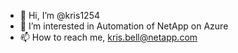 - 👋 Hi, I’m @kris1254
- 👀 I’m interested in Automation of NetApp on Azure
- 📫 How to reach me, kris.bell@netapp.com
